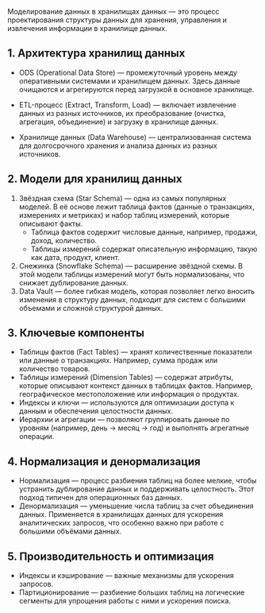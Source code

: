 Моделирование данных в хранилищах данных — это процесс проектирования структуры данных для хранения, управления и извлечения информации в хранилище данных.
## 1. Архитектура хранилищ данных
- ODS (Operational Data Store) — промежуточный уровень между оперативными системами и хранилищем данных. Здесь данные очищаются и агрегируются перед загрузкой в основное хранилище.

- ETL-процесс (Extract, Transform, Load) — включает извлечение данных из разных источников, их преобразование (очистка, агрегация, объединение) и загрузку в хранилище данных.

- Хранилище данных (Data Warehouse) — централизованная система для долгосрочного хранения и анализа данных из разных источников.

## 2. Модели для хранилищ данных
1. Звёздная схема (Star Schema) — одна из самых популярных моделей. В её основе лежит таблица фактов (данные о транзакциях, измерениях и метриках) и набор таблиц измерений, которые описывают факты.
    - Таблица фактов содержит числовые данные, например, продажи, доход, количество.
    - Таблицы измерений содержат описательную информацию, такую как дата, продукт, клиент.
2. Снежинка (Snowflake Schema) — расширение звёздной схемы. В этой модели таблицы измерений могут быть нормализованы, что снижает дублирование данных.
3. Data Vault — более гибкая модель, которая позволяет легко вносить изменения в структуру данных, подходит для систем с большими объемами и сложной структурой данных.

## 3. Ключевые компоненты
- Таблицы фактов (Fact Tables) — хранят количественные показатели или данные о транзакциях. Например, сумма продаж или количество товаров.
- Таблицы измерений (Dimension Tables) — содержат атрибуты, которые описывают контекст данных в таблицах фактов. Например, географическое местоположение или информация о продуктах.
- Индексы и ключи — используются для оптимизации доступа к данным и обеспечения целостности данных.
- Иерархии и агрегации — позволяют группировать данные по уровням (например, день -> месяц -> год) и выполнять агрегатные операции.
## 4. Нормализация и денормализация
- Нормализация — процесс разбиения таблиц на более мелкие, чтобы устранить дублирование данных и поддерживать целостность. Этот подход типичен для операционных баз данных.
- Денормализация — уменьшение числа таблиц за счет объединения данных. Применяется в хранилищах данных для ускорения аналитических запросов, что особенно важно при работе с большими объёмами данных.
## 5. Производительность и оптимизация
- Индексы и кэширование — важные механизмы для ускорения запросов.
- Партиционирование — разбиение больших таблиц на логические сегменты для упрощения работы с ними и ускорения поиска.